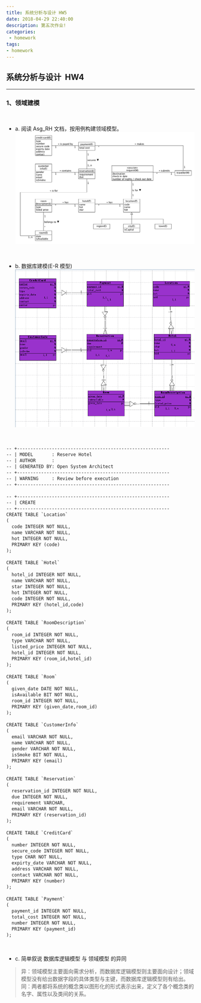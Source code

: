 ```yaml
---
title: 系统分析与设计 HW5
date: 2018-04-29 22:40:00
description: 第五次作业!
categories:
 - homework
tags: 
- homework
---
```


[domain_model]: https://raw.githubusercontent.com/Eros-L/Eros-L.github.io/master/_posts/image/domain_model.png
[er]: https://raw.githubusercontent.com/Eros-L/Eros-L.github.io/master/_posts/image/er.png

## 系统分析与设计 &nbsp;HW4

----------

### 1、领域建模
<br />

- a. 阅读 Asg_RH 文档，按用例构建领域模型。
![image][domain_model]
<br />

- b. 数据库建模(E-R 模型)
![image][er]
<br />

```
-- +---------------------------------------------------------
-- | MODEL       : Reserve Hotel
-- | AUTHOR      : 
-- | GENERATED BY: Open System Architect
-- +---------------------------------------------------------
-- | WARNING     : Review before execution
-- +---------------------------------------------------------

-- +---------------------------------------------------------
-- | CREATE
-- +---------------------------------------------------------
CREATE TABLE `Location`
(
  code INTEGER NOT NULL,
  name VARCHAR NOT NULL,
  hot INTEGER NOT NULL,
  PRIMARY KEY (code)
);

CREATE TABLE `Hotel`
(
  hotel_id INTEGER NOT NULL,
  name VARCHAR NOT NULL,
  star INTEGER NOT NULL,
  hot INTEGER NOT NULL,
  code INTEGER NOT NULL,
  PRIMARY KEY (hotel_id,code)
);

CREATE TABLE `RoomDescription`
(
  room_id INTEGER NOT NULL,
  type VARCHAR NOT NULL,
  listed_price INTEGER NOT NULL,
  hotel_id INTEGER NOT NULL,
  PRIMARY KEY (room_id,hotel_id)
);

CREATE TABLE `Room`
(
  given_date DATE NOT NULL,
  isAvailable BIT NOT NULL,
  room_id INTEGER NOT NULL,
  PRIMARY KEY (given_date,room_id)
);

CREATE TABLE `CustomerInfo`
(
  email VARCHAR NOT NULL,
  name VARCHAR NOT NULL,
  gender VARCHAR NOT NULL,
  isSmoke BIT NOT NULL,
  PRIMARY KEY (email)
);

CREATE TABLE `Reservation`
(
  reservation_id INTEGER NOT NULL,
  due INTEGER NOT NULL,
  requirement VARCHAR,
  email VARCHAR NOT NULL,
  PRIMARY KEY (reservation_id)
);

CREATE TABLE `CreditCard`
(
  number INTEGER NOT NULL,
  secure_code INTEGER NOT NULL,
  type CHAR NOT NULL,
  expirty_date VARCHAR NOT NULL,
  address VARCHAR NOT NULL,
  contact VARCHAR NOT NULL,
  PRIMARY KEY (number)
);

CREATE TABLE `Payment`
(
  payment_id INTEGER NOT NULL,
  total_cost INTEGER NOT NULL,
  number INTEGER NOT NULL,
  PRIMARY KEY (payment_id)
);

```

<br />

- c. 简单叙说 数据库逻辑模型 与 领域模型 的异同
> 异：领域模型主要面向需求分析，而数据库逻辑模型则主要面向设计；领域模型没有给出数据字段的具体类型与主键，而数据库逻辑模型则有给出。
> <br />
> 同：两者都将系统的概念类以图形化的形式表示出来，定义了各个概念类的名字、属性以及类间的关系。
